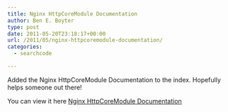 ```yaml
---
title: Nginx HttpCoreModule Documentation
author: Ben E. Boyter
type: post
date: 2011-05-20T23:18:17+00:00
url: /2011/05/nginx-httpcoremodule-documentation/
categories:
  - searchcode

---
```

Added the Nginx HttpCoreModule Documentation to the index. Hopefully helps someone out there!

You can view it here [Nginx HttpCoreModule Documentation][1]

 [1]: http://searchco.de/?q=nginxcoremodule